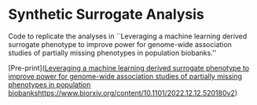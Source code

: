 # Synthetic Surrogate Analysis

Code to replicate the analyses in ``Leveraging a machine learning derived surrogate phenotype to improve power for genome-wide association studies of partially missing phenotypes in population biobanks.''

[Pre-print]([Leveraging a machine learning derived surrogate phenotype to improve power for genome-wide association studies of partially missing phenotypes in population biobanks](https://www.biorxiv.org/content/10.1101/2022.12.12.520180v2)https://www.biorxiv.org/content/10.1101/2022.12.12.520180v2)
